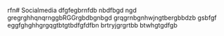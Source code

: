 rfn# Socialmedia
dfgfegbrnfdb nbdfbgd ngd
gregrghhqnqrnggbRGGrgbdbgnbgd
grqgrnbgnhwjngtbergbbdzb gsbfgf
eggfghghhgrgqgtbtgtbdfgfdfbn
brtryjgrgrtbb btwhgtgdfgb
